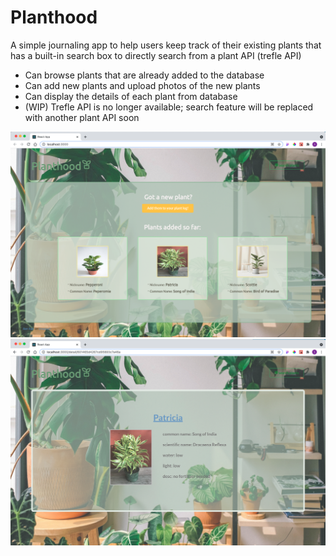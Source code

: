 # Planthood
A simple journaling app to help users keep track of their existing plants that has a built-in search box to directly search from a plant API (trefle API)

* Can browse plants that are already added to the database
* Can add new plants and upload photos of the new plants
* Can display the details of each plant from database
* (WIP) Trefle API is no longer available; search feature will be replaced with another plant API soon

![](images/index-new.png)
![](images/detail-new.png)
